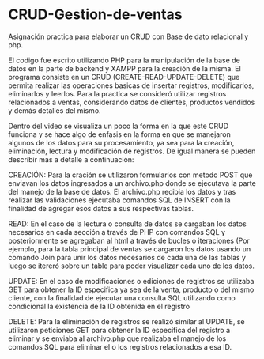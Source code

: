 # CRUD-Gestion-de-ventas
Asignación practica  para elaborar un CRUD con Base de dato relacional y php.

El codigo fue escrito utilizando PHP para la manipulación de la base de datos en la parte de backend y XAMPP para la creación de la misma.
El programa consiste en un CRUD (CREATE-READ-UPDATE-DELETE) que permita realizar las operaciones basicas de insertar registros, modificarlos, eliminarlos y leerlos. Para la
practica se consideró utilizar registros relacionados a ventas, considerando datos de clientes, productos vendidos y demás detalles del mismo.

Dentro del video se visualiza un poco la forma en la que este CRUD funciona y se hace algo de enfasis en la forma en que se manejaron algunos de los datos para su procesamiento, ya sea para la creación, eliminación, lectura y modificación de registros. De igual manera se pueden describir mas a detalle a continuación:

CREACIÓN: Para la cración se utilizaron formularios con metodo POST que enviavan los datos ingresados a un archivo.php donde se ejecutava la parte del manejo de la base de datos. El archivo.php recibia los datos y tras realizar las validaciones ejecutaba comandos SQL de INSERT con la finalidad de agregar esos datos a sus respectivas tablas.

READ: En el caso de la lectura o consulta de datos se cargaban los datos necesarios en cada sección a través de PHP con comandos SQL y posteriormente se agregaban al html a través de bucles o iteraciones  (Por ejemplo, para la tabla principal de ventas se cargaron los datos usando un comando Join para unir los datos necesarios de cada una de las tablas y luego se itereró sobre un table para poder visualizar cada uno de los datos.

UPDATE: En el caso de modificaciones o ediciones de registros se utilizaba GET para obtener la ID especifica ya sea de la venta, producto o del mismo cliente, con la finalidad de ejecutar una consulta SQL utilizando como condicional la existencia de la ID obtenida en el registro

DELETE: Para la eliminación de registros se realizó similar al UPDATE, se utilizaron peticiones GET para obtener la ID especifica del registro a eliminar y se enviaba al archivo.php que realizaba el manejo de los comandos SQL para eliminar el o los registros relacionados a esa ID.

